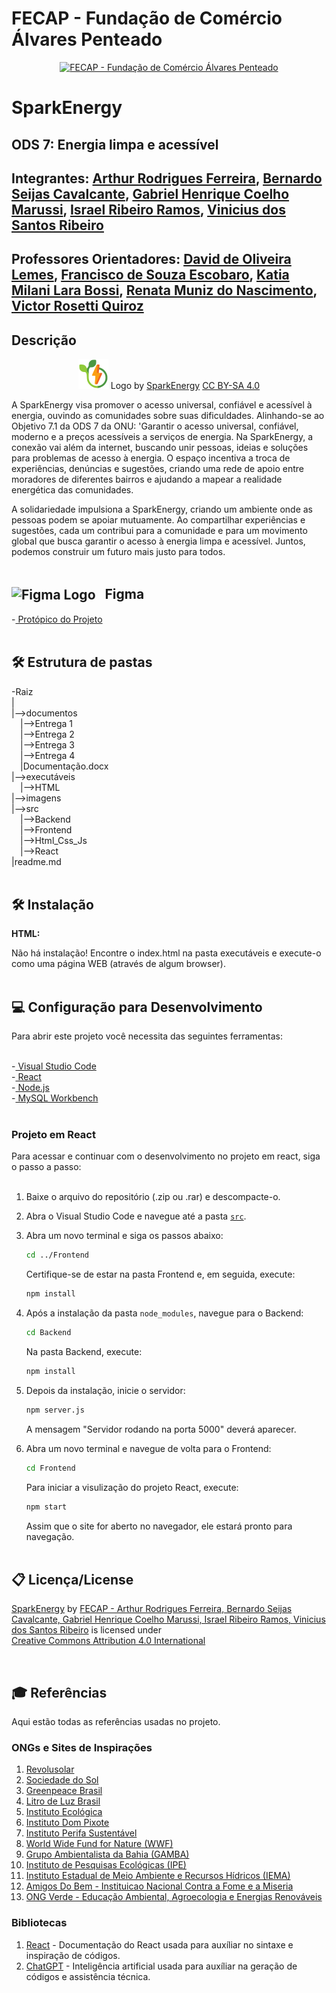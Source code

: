 # FECAP - Fundação de Comércio Álvares Penteado

<p align="center">
<a href= "https://www.fecap.br/"><img src="https://encrypted-tbn0.gstatic.com/images?q=tbn:ANd9GcRhZPrRa89Kma0ZZogxm0pi-tCn_TLKeHGVxywp-LXAFGR3B1DPouAJYHgKZGV0XTEf4AE&usqp=CAU" alt="FECAP - Fundação de Comércio Álvares Penteado" border="0"></a>
</p>

# SparkEnergy

## ODS 7: Energia limpa e acessível

## Integrantes: <a href="https://github.com/ArthurRFerr">Arthur Rodrigues Ferreira</a>, <a href="https://github.com/BernardoSCavalc">Bernardo Seijas Cavalcante</a>, <a href="https://github.com/gabmarussi">Gabriel Henrique Coelho Marussi</a>, <a href="https://github.com/IsraelRibeiro05">Israel Ribeiro Ramos</a>, <a href="https://github.com/ViniSantos09">Vinicius dos Santos Ribeiro</a>

## Professores Orientadores: <a href="https://www.linkedin.com/in/dolemes/">David de Oliveira Lemes</a>, <a href="https://www.linkedin.com/in/francisco-escobar/">Francisco de Souza Escobaro</a>, <a href="https://github.com/2024-2-MCC2/Projeto10">Katia Milani Lara Bossi</a>, <a href="https://github.com/2024-2-MCC2/Projeto10">Renata Muniz do Nascimento</a>, <a href="https://www.linkedin.com/in/victorbarq/">Victor Rosetti Quiroz</a>

## Descrição

<p align="center">
<img src="imagens/Logo.png" alt="SparkEnergy" border="0">
  Logo by <a href="https://github.com/2024-2-MCC2/Projeto10">SparkEnergy</a> <a rel="license" href="https://creativecommons.org/licenses/by/4.0/?ref=chooser-v1">CC BY-SA 4.0</a>
</p>


A SparkEnergy visa promover o acesso universal, confiável e acessível à energia, ouvindo as comunidades sobre suas dificuldades. Alinhando-se ao Objetivo 7.1 da ODS 7 da ONU: 'Garantir o acesso universal, confiável, moderno e a preços acessíveis a serviços de energia. Na SparkEnergy, a conexão vai além da internet, buscando unir pessoas, ideias e soluções para problemas de acesso à energia. O espaço incentiva a troca de experiências, denúncias e sugestões, criando uma rede de apoio entre moradores de diferentes bairros e ajudando a mapear a realidade energética das comunidades.

A solidariedade impulsiona a SparkEnergy, criando um ambiente onde as pessoas podem se apoiar mutuamente. Ao compartilhar experiências e sugestões, cada um contribui para a comunidade e para um movimento global que busca garantir o acesso à energia limpa e acessível. Juntos, podemos construir um futuro mais justo para todos.<br/><br/>

## <img src="https://upload.wikimedia.org/wikipedia/commons/3/33/Figma-logo.svg" alt="Figma Logo" width="24" height="24" style="vertical-align: middle; margin-right: 10px;"> Figma

-<a href="https://www.figma.com/design/vBXU3GXwaO11UcjoACbnU4/PI---SparkEnergy"> Protópico do Projeto</a><br/><br/>

## 🛠 Estrutura de pastas

-Raiz<br>
|<br>
|-->documentos<br>
  &emsp;|-->Entrega 1<br>
  &emsp;|-->Entrega 2<br>
  &emsp;|-->Entrega 3<br>
  &emsp;|-->Entrega 4<br>
  &emsp;|Documentação.docx<br>
|-->executáveis<br>
  &emsp;|-->HTML<br>
|-->imagens<br>
|-->src<br>
  &emsp;|-->Backend<br>
  &emsp;|-->Frontend<br>
    &emsp;|-->Html_Css_Js<br>
    &emsp;|-->React<br>
|readme.md<br>
<br/>

## 🛠 Instalação

<b>HTML:</b>

Não há instalação!
Encontre o index.html na pasta executáveis e execute-o como uma página WEB (através de algum browser).<br/><br/>

## 💻 Configuração para Desenvolvimento

Para abrir este projeto você necessita das seguintes ferramentas:<br/><br/>

-<a href="https://code.visualstudio.com/download"> Visual Studio Code</a><br/>
-<a href="https://pt-br.react.dev"> React</a><br/>
-<a href="https://nodejs.org/pt/download/prebuilt-installer/current"> Node.js</a><br/>
-<a href="https://dev.mysql.com/downloads/workbench"> MySQL Workbench</a><br/><br/>


### Projeto em React

Para acessar e continuar com o desenvolvimento no projeto em react, siga o passo a passo:</br><br/>
1. Baixe o arquivo do repositório (.zip ou .rar) e descompacte-o.
2. Abra o Visual Studio Code e navegue até a pasta <a href="https://github.com/2024-2-MCC2/Projeto10/tree/main/src">`src`</a>.
3. Abra um novo terminal e siga os passos abaixo:
    
    ```bash
    cd ../Frontend
    ```
    
    Certifique-se de estar na pasta Frontend e, em seguida, execute:
    
    ```bash
    npm install 
    ```

4. Após a instalação da pasta `node_modules`, navegue para o Backend:
    
    ```bash
    cd Backend
    ```
    
    Na pasta Backend, execute:
    
    ```bash
    npm install
    ```

5. Depois da instalação, inicie o servidor:
    
    ```bash
    npm server.js
    ```
    
    A mensagem "Servidor rodando na porta 5000" deverá aparecer.

6. Abra um novo terminal e navegue de volta para o Frontend:
    
    ```bash
    cd Frontend
    ```
    
    Para iniciar a visulização do projeto React, execute:
    
    ```bash
    npm start
    ```
    
    Assim que o site for aberto no navegador, ele estará pronto para navegação.<br/><br/>


## 📋 Licença/License

<p xmlns:cc="http://creativecommons.org/ns#" xmlns:dct="http://purl.org/dc/terms/"><a property="dct:title" rel="cc:attributionURL" href="https://github.com/2024-2-MCC2/Projeto10">SparkEnergy</a> by <a rel="cc:attributionURL dct:creator" property="cc:attributionName" href="https://github.com/2024-2-MCC2/Projeto10">FECAP - Arthur Rodrigues Ferreira, Bernardo Seijas Cavalcante, Gabriel Henrique Coelho Marussi, Israel Ribeiro Ramos, Vinicius dos Santos Ribeiro</a> is licensed under <a href="https://creativecommons.org/licenses/by/4.0/?ref=chooser-v1" target="_blank" rel="license noopener noreferrer" style="display:inline-block;">Creative Commons Attribution 4.0 International<img style="height:22px!important;margin-left:3px;vertical-align:text-bottom;" src="https://mirrors.creativecommons.org/presskit/icons/cc.svg?ref=chooser-v1" alt=""><img style="height:22px!important;margin-left:3px;vertical-align:text-bottom;" src="https://mirrors.creativecommons.org/presskit/icons/by.svg?ref=chooser-v1" alt=""></a></p>
<br/>

## 🎓 Referências

Aqui estão todas as referências usadas no projeto.

### ONGs e Sites de Inspirações
1. <a href="https://revolusolar.org.br">Revolusolar</a> 
2. <a href="https://www.sociedadedosol.org.br">Sociedade do Sol</a>
3. <a href="https://doe.greenpeace.org.br">Greenpeace Brasil</a>
4. <a href="https://www.litrodeluz.com">Litro de Luz Brasil</a>
5. <a href="https://www.ecologica.org.br">Instituto Ecológica</a>
6. <a href="https://www.dompixote.org">Instituto Dom Pixote</a>
7. <a href="https://www.instagram.com/perifasustentavel/">Instituto Perifa Sustentável</a>
8. <a href="https://energia.wwf.org.br"> World Wide Fund for Nature (WWF)</a>
9. <a href="https://www.gamba.org.br">Grupo Ambientalista da Bahia (GAMBA)</a>
10. <a href="https://ipe.org.br">Instituto de Pesquisas Ecológicas (IPE)</a>
11. <a href="https://iema.es.gov.br">Instituto Estadual de Meio Ambiente e Recursos Hídricos (IEMA)</a>
12. <a href="https://amigosdobem.org">Amigos Do Bem - Instituicao Nacional Contra a Fome e a Miseria</a>
13. <a href="https://ongverde.org">ONG Verde - Educação Ambiental, Agroecologia e Energias Renováveis</a>


### Bibliotecas

1. <a><a href="https://pt-br.react.dev/reference/react">React</a> - Documentação do React usada para auxíliar no sintaxe e inspiração de códigos.</a> 
2. <a><a href="https://openai.com/index/chatgpt/">ChatGPT</a> - Inteligência artificial usada para auxíliar na geração de códigos e assistência técnica.</a>

